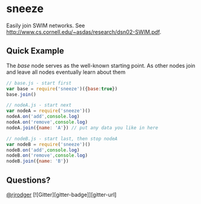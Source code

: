# sneeze

Easily join SWIM networks. See http://www.cs.cornell.edu/~asdas/research/dsn02-SWIM.pdf.

## Quick Example

The *base* node serves as the well-known starting point. As other
nodes join and leave all nodes eventually learn about them

```js
// base.js - start first
var base = require('sneeze')({base:true})
base.join()

// nodeA.js - start next
var nodeA = require('sneeze')()
nodeA.on('add',console.log)
nodeA.on('remove',console.log)
nodeA.join({name: 'A'}) // put any data you like in here

// nodeB.js - start last, then stop nodeA
var nodeB = require('sneeze')()
nodeB.on('add',console.log)
nodeB.on('remove',console.log)
nodeB.join({name: 'B'})
```

## Questions?

[@rjrodger](https://twitter.com/rjrodger)
[![Gitter][gitter-badge]][gitter-url]






